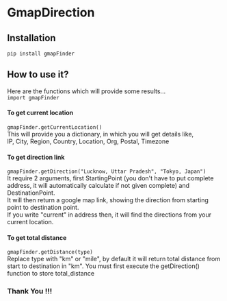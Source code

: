 # GmapDirection

## Installation  
``` pip install gmapFinder ```

## How to use it?
Here are the functions which will provide some results...  
```import gmapFinder```

#### To get current location  
``` gmapFinder.getCurrentLocation() ```  
This will provide you a dictionary, in which you will get details like,  
IP, City, Region, Country, Location, Org, Postal, Timezone  

#### To get direction link  
``` gmapFinder.getDirection("Lucknow, Uttar Pradesh", "Tokyo, Japan") ```  
It require 2 arguments, first StartingPoint (you don't have to put complete address, it will automatically calculate if not given complete) and DestinationPoint.  
It will then return a google map link, showing the direction from starting point to destination point.  
If you write "current" in address then, it will find the directions from your current location.  

#### To get total distance  
``` gmapFinder.getDistance(type) ```  
Replace type with "km" or "mile", by default it will return total distance from start to destination in "km". You must first execute the getDirection() function to store total_distance  

### Thank You !!!
